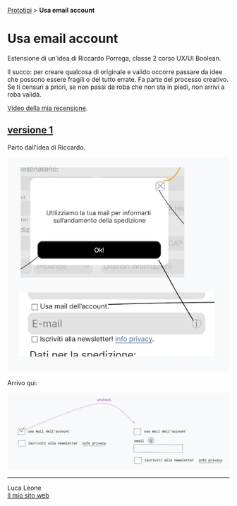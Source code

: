 [Prototipi](../index.html) > **Usa email account**
# Usa email account

Estensione di un'idea di Riccardo Porrega, classe 2 corso UX/UI Boolean.

Il succo: per creare qualcosa di originale e valido occorre passare da idee che possono essere fragili o del tutto errate. Fa parte del processo creativo. Se ti censuri a priori, se non passi da roba che non sta in piedi, non arrivi a roba valida.

[Video della mia recensione](https://www.loom.com/share/12e7906ebc4448439ebf8cc500a7af45?sid=b62837f5-104f-4452-8b32-702dca6a4718).

## [versione 1](v1.html)
Parto dall'idea di Riccardo.

![originale](img/originale-riccardo.png)

Arrivo qui:

![esteso](img/sketch-luca.png)







---
Luca Leone  
[Il mio sito web](https://birbi.biz)